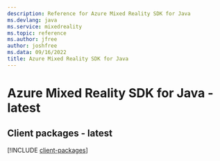 ```yaml
---
description: Reference for Azure Mixed Reality SDK for Java
ms.devlang: java
ms.service: mixedreality
ms.topic: reference
ms.author: jfree
author: joshfree
ms.data: 09/16/2022
title: Azure Mixed Reality SDK for Java
---
```

# Azure Mixed Reality SDK for Java - latest

## Client packages - latest
[!INCLUDE [client-packages](mixed-reality-client-index.md)]